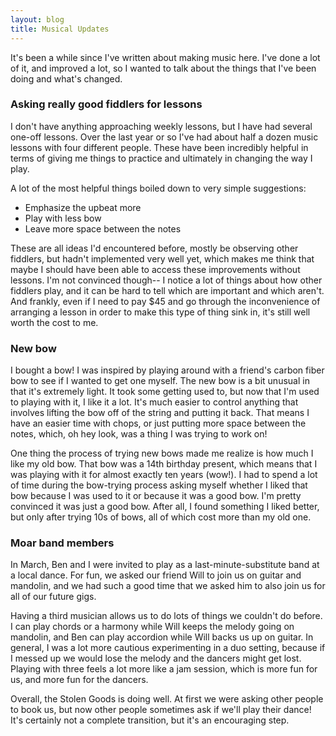 ```yaml
---
layout: blog
title: Musical Updates
---
```


It's been a while since I've written about making music here.  I've done a lot of it, and improved a lot, so I wanted to talk about the things that I've been doing and what's changed.

### Asking really good fiddlers for lessons

I don't have anything approaching weekly lessons, but I have had several one-off lessons.  Over the last year or so I've had about half a dozen music lessons with four different people.  These have been incredibly helpful in terms of giving me things to practice and ultimately in changing the way I play.

A lot of the most helpful things boiled down to very simple suggestions:

* Emphasize the upbeat more
* Play with less bow
* Leave more space between the notes

These are all ideas I'd encountered before, mostly be observing other fiddlers, but hadn't implemented very well yet, which makes me think that maybe I should have been able to access these improvements without lessons.  I'm not convinced though-- I notice a lot of things about how other fiddlers play, and it can be hard to tell which are important and which aren't.  And frankly, even if I need to pay $45 and go through the inconvenience of arranging a lesson in order to make this type of thing sink in, it's still well worth the cost to me.

### New bow

I bought a bow!  I was inspired by playing around with a friend's carbon fiber bow to see if I wanted to get one myself.  The new bow is a bit unusual in that it's extremely light.  It took some getting used to, but now that I'm used to playing with it, I like it a lot.  It's much easier to control anything that involves lifting the bow off of the string and putting it back.  That means I have an easier time with chops, or just putting more space between the notes, which, oh hey look, was a thing I was trying to work on!

One thing the process of trying new bows made me realize is how much I like my old bow.  That bow was a 14th birthday present, which means that I was playing with it for almost exactly ten years (wow!).  I had to spend a lot of time during the bow-trying process asking myself whether I liked that bow because I was used to it or because it was a good bow.  I'm pretty convinced it was just a good bow.  After all, I found something I liked better, but only after trying 10s of bows, all of which cost more than my old one.

### Moar band members

In March, Ben and I were invited to play as a last-minute-substitute band at a local dance.  For fun, we asked our friend Will to join us on guitar and mandolin, and we had such a good time that we asked him to also join us for all of our future gigs.  

Having a third musician allows us to do lots of things we couldn't do before.  I can play chords or a harmony while Will keeps the melody going on mandolin, and Ben can play accordion while Will backs us up on guitar.  In general, I was a lot more cautious experimenting in a duo setting, because if I messed up we would lose the melody and the dancers might get lost.  Playing with three feels a lot more like a jam session, which is more fun for us, and more fun for the dancers.

Overall, the Stolen Goods is doing well.  At first we were asking other people to book us, but now other people sometimes ask if we'll play their dance!  It's certainly not a complete transition, but it's an encouraging step.

